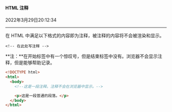 #### HTML 注释

2022年3月29日20:12:34

---

在 HTML 中满足以下格式的内容即为注释，被注释的内容将不会被渲染和显示。

```
<!-- 在此处写注释 -->
```

**注：**在开始标签中有一个惊叹号，但是结束标签中没有。浏览器不会显示注释，但是能够帮助记录。

```html
<!DOCTYPE html>
<html>
  <body>
    <!--这是一段注释。注释不会在浏览器中显示。-->

    <p>这是一段普通的段落。</p>
  </body>
</html>
```